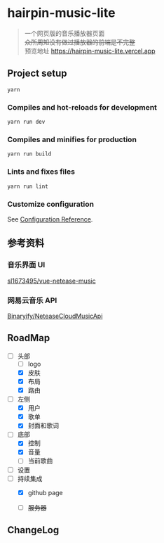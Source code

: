 # hairpin-music-lite
> 一个网页版的音乐播放器页面  
> ~~众所周知没有做过播放器的前端是不完整~~  
> 预览地址 <https://hairpin-music-lite.vercel.app>

## Project setup
```
yarn
```

### Compiles and hot-reloads for development
```
yarn run dev
```

### Compiles and minifies for production
```
yarn run build
```

### Lints and fixes files
```
yarn run lint
```

### Customize configuration
See [Configuration Reference](https://cli.vuejs.org/config/).

## 参考资料

### 音乐界面 UI
[sl1673495/vue-netease-music](https://github.com/sl1673495/vue-netease-music)

### 网易云音乐 API 
[Binaryify/NeteaseCloudMusicApi](https://github.com/Binaryify/NeteaseCloudMusicApi)


## RoadMap
- [ ] 头部
    - [ ] logo
    - [x] 皮肤
    - [x] 布局
    - [x] 路由
- [ ] 左侧
    - [x] 用户
    - [x] 歌单
    - [x] 封面和歌词
- [ ] 底部
    - [x] 控制
    - [x] 音量
    - [ ] 当前歌曲
- [ ] 设置
- [ ] 持续集成
    - [x] github page
    - [ ] ~~服务器~~


## ChangeLog

